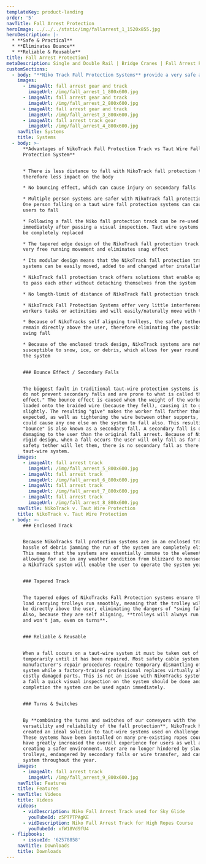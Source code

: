 ```yaml
---
templateKey: product-landing
order: '5'
navTitle: Fall Arrest Protection
heroImage: ../../../static/img/fallarrest_1_1520x855.jpg
heroDescription: |-
  * **Safe & Practical**
  * **Eliminates Bounce**
  * **Reliable & Reusable**
title: Fall Arrest Protection]
metaDescription: Single and Double Rail | Bridge Cranes | Fall Arrest Protection Systems Eliminate Secondary Fall and Bounce | All Weather Operation | Smooth Running | Better Than Taut Wire
customSections:
  - body: "**Niko Track Fall Protection Systems** provide a very safe and practical safety system for people working at height. According to OSHA a fall protection system is designed to arrest or prevent falls from a height. OSHA standards state that any time a worker is at a height of four feet or more, the worker is at risk and needs to be protected. Fall protection must be provided at four feet in general industry, five feet in maritime and six feet in construction. However, regardless of the fall distance, fall protection must be provided when working over dangerous equipment and machinery. The US Department of Labor (DOL) lists falls as one of the leading causes of traumatic occupational death, accounting for eight percent of all occupational fatalities from trauma.\n\n**Types of System\r**\n\n* Single rail fall arrest track system\r\n* Double rail fall arrest track system\r\n* Bridge crane fall arrest track system\r\n\n**Applications\r**\n\n* Aircraft service and maintenance\r\n* Safety track for high ropes courses\r\n* Coach service and maintenance\r\n* Sky glide track for soft play areas\r\n* Train service and maintenance"
    images:
      - imageAlt: fall arrest gear and track
        imageUrl: /img/fall_arrest_1_800x600.jpg
      - imageAlt: fall arrest gear and track
        imageUrl: /img/fall_arrest_2_800x600.jpg
      - imageAlt: fall arrest gear and track
        imageUrl: /img/fall_arrest_3_800x600.jpg
      - imageAlt: fall arrest track gear
        imageUrl: /img/fall_arrest_4_800x600.jpg
    navTitle: Systems
    title: Systems
  - body: >-
      **Advantages of NikoTrack Fall Protection Track vs Taut Wire Fall
      Protection System**


      * There is less distance to fall with NikoTrack fall protection track and
      therefore less impact on the body

      * No bouncing effect, which can cause injury on secondary falls

      * Multiple person systems are safer with NikoTrack fall protection track.
      One person falling on a taut wire fall protection systems can cause other
      users to fall

      * Following a fall the Niko fall protection track can be re-used
      immediately after passing a visual inspection. Taut wire systems need to
      be completely replaced

      * The tapered edge design of the NikoTrack fall protection track achieves
      very free running movement and eliminates snag effect

      * Its modular design means that the NikoTrack fall protection track
      systems can be easily moved, added to and changed after installation

      * NikoTrack fall protection track offers solutions that enable operators
      to pass each other without detaching themselves from the system

      * No length-limit of distance of NikoTrack fall protection track systems

      * NikoTrack Fall Protection Systems offer very little interference with
      workers tasks or activities and will easily/naturally move with the worker

      * Because of NikoTracks self aligning trolleys, the safety tether will
      remain directly above the user, therefore eliminating the possibility of a
      swing fall

      * Because of the enclosed track design, NikoTrack systems are not
      susceptible to snow, ice, or debris, which allows for year round use of
      the system


      ### Bounce Effect / Secondary Falls


      The biggest fault in traditional taut-wire protection systems is that they
      do not prevent secondary falls and are prone to what is called the "bounce
      effect." The bounce effect is caused when the weight of the worker is
      loaded onto the braided wire (because they fell), causing it to give
      slightly. The resulting "give" makes the worker fall farther than
      expected, as well as tightening the wire between other supports, which
      could cause any one else on the system to fall also. This resulting
      "bounce" is also known as a secondary fall. A secondary fall is often more
      damaging to the user than the original fall arrest. Because of NikoTrack's
      rigid design, when a fall occurs the user will only fall as far as the
      safety tether will let them, there is no secondary fall as there is in a
      taut-wire system.
    images:
      - imageAlt: fall arrest track
        imageUrl: /img/fall_arrest_5_800x600.jpg
      - imageAlt: fall arrest track
        imageUrl: /img/fall_arrest_6_800x600.jpg
      - imageAlt: fall arrest track
        imageUrl: /img/fall_arrest_7_800x600.jpg
      - imageAlt: fall arrest track
        imageUrl: /img/fall_arrest_8_800x600.jpg
    navTitle: NikoTrack v. Taut Wire Protection
    title: NikoTrack v. Taut Wire Protection
  - body: >-
      ### Enclosed Track


      Because NikoTracks fall protection systems are in an enclosed track the
      hassle of debris jamming the run of the system are completely eliminated.
      This means that the systems are essentially immune to the elements,
      allowing for use in any weather condition from blizzard to monsoon. Using
      a NikoTrack system will enable the user to operate the system year round.


      ### Tapered Track


      The tapered edges of NikoTracks Fall Protection systems ensure that the
      load carrying trolleys run smoothly, meaning that the trolley will always
      be directly above the user, eliminating the dangers of "swing falls."
      Also, because they are self aligning, **trolleys will always run smoothly
      and won't jam, even on turns**.


      ### Reliable & Reusable


      When a fall occurs on a taut-wire system it must be taken out of service
      temporarily until it has been repaired. Most safety cable system
      manufacturer's repair procedures require temporary dismantling of the
      system while a factory-trained professional replaces virtually all of the
      costly damaged parts. This is not an issue with NikoTracks systems! After
      a fall a quick visual inspection on the system should be done and upon
      completion the system can be used again immediately.


      ### Turns & Switches


      By **combining the turns and switches of our conveyors with the
      versatility and reliability of the fall protection**, NikoTrack has
      created an ideal solution to taut-wire systems used on challenge courses.
      These systems have been installed on many pre-existing ropes courses and
      have greatly increased the overall experience for users as well as
      creating a safer environment. User are no longer hindered by slow moving
      trolleys, endangered by secondary falls or wire transfer, and can use the
      system throughout the year.
    images:
      - imageAlt: fall arrest track
        imageUrl: /img/fall_arrest_9_800x600.jpg
    navTitle: Features
    title: Features
  - navTitle: Videos
    title: Videos
    videos:
      - vidDescription: Niko Fall Arrest Track used for Sky Glide
        youTubeId: z5PTPTPAgKE
      - vidDescription: Niko Fall Arrest Track for High Ropes Course
        youTubeId: xfW18Vd9fU4
  - flipbooks:
      - issueId: '62578858'
    navTitle: Downloads
    title: Downloads
---
```

